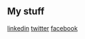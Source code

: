 ## My stuff
[linkedin](https://www.linkedin.com/in/michael-kopsho-b2b37a2a/)
[twitter](https://twitter.com/Michael_Tsunam1)
[facebook](https://www.facebook.com/Rembrandt89)
